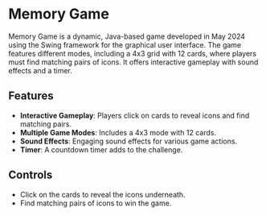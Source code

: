 # Memory Game

Memory Game is a dynamic, Java-based game developed in May 2024 using the Swing framework for the graphical user interface. The game features different modes, including a 4x3 grid with 12 cards, where players must find matching pairs of icons. It offers interactive gameplay with sound effects and a timer.

## Features
- **Interactive Gameplay**: Players click on cards to reveal icons and find matching pairs.
- **Multiple Game Modes**: Includes a 4x3 mode with 12 cards.
- **Sound Effects**: Engaging sound effects for various game actions.
- **Timer**: A countdown timer adds to the challenge.

## Controls
- Click on the cards to reveal the icons underneath.
- Find matching pairs of icons to win the game.
